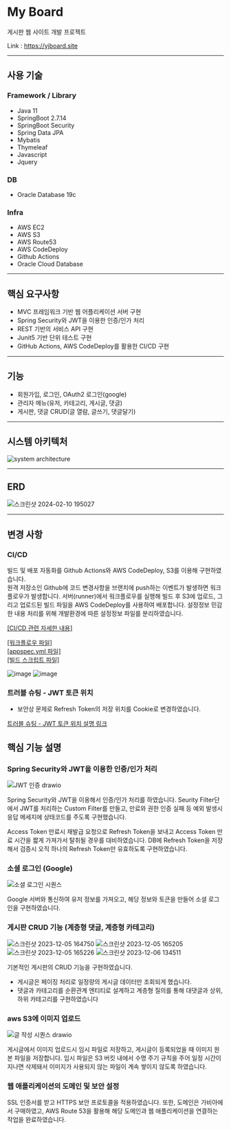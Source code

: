 # My Board
게시판 웹 사이트 개발 프로젝트

Link : https://yjboard.site
* * *

## 사용 기술
### Framework / Library
- Java 11
- SpringBoot 2.7.14
- SpringBoot Security
- Spring Data JPA
- Mybatis
- Thymeleaf
- Javascript
- Jquery

### DB
- Oracle Database 19c

### Infra
- AWS EC2
- AWS S3
- AWS Route53
- AWS CodeDeploy
- Github Actions
- Oracle Cloud Database

* * *
## 핵심 요구사항
- MVC 프레임워크 기반 웹 어플리케이션 서버 구현
- Spring Security와 JWT을 이용한 인증/인가 처리
- REST 기반의 서비스 API 구현
- Junit5 기반 단위 테스트 구현
- GitHub Actions, AWS CodeDeploy를 활용한 CI/CD 구현

* * *
## 기능
- 회원가입, 로그인, OAuth2 로그인(google)
- 관리자 메뉴(유저, 카테고리, 게시글, 댓글)
- 게시판, 댓글 CRUD(글 열람, 글쓰기, 댓글달기)

* * *
## 시스템 아키텍처

![system architecture](https://github.com/ssda332/board/assets/82029665/5d80bd89-0a00-4ab6-b736-57336655a0b0)



* * *
## ERD
![스크린샷 2024-02-10 195027](https://github.com/ssda332/board/assets/82029665/3839310a-7cfe-4503-bbec-c2565ca4057f)

* * *
## 변경 사항
### CI/CD
빌드 및 배포 자동화를 Github Actions와 AWS CodeDeploy, S3를 이용해 구현하였습니다.  
원격 저장소인 Github에 코드 변경사항을 브랜치에 push하는 이벤트가 발생하면 워크플로우가 발생합니다.
서버(runner)에서 워크플로우를 실행해 빌드 후 S3에 업로드, 그리고 업로드된 빌드 파일을 AWS CodeDeploy를 사용하여 배포합니다.
설정정보 민감한 내용 처리를 위해 개발환경에 따른 설정정보 파일를 분리하였습니다.

[[CI/CD 관련 자세한 내용]](https://yjboard.site/article/16)

[[워크플로우 파일]](https://github.com/ssda332/board/blob/2/.github/workflows/build-gradle.yml)  
[[appspec.yml 파일]](https://github.com/ssda332/board/blob/2/appspec.yml)  
[[빌드 스크립트 파일]](https://github.com/ssda332/board/tree/2/scripts)

![image](https://github.com/ssda332/board/assets/82029665/7d2ad7ac-d5a8-467d-aa1e-91cc86535694)
![image](https://github.com/ssda332/board/assets/82029665/c1cea2e3-a502-4431-ba08-b6f9c7c1bc55)

### **트러블 슈팅 - JWT 토큰 위치**

- 보안상 문제로 Refresh Token의 저장 위치를 Cookie로 변경하였습니다.

[트러블 슈팅 - JWT 토큰 위치 설명 링크](https://yjboard.site/article/14)

## 핵심 기능 설명
### Spring Security와 JWT을 이용한 인증/인가 처리

![JWT 인증 drawio](https://github.com/ssda332/board/assets/82029665/4d41118c-58f2-44c5-82e9-12c4978e3f28)

Spring Security와 JWT을 이옹해서 인증/인가 처리를 하였습니다.
Seurity Filter단에서 JWT를 처리하는 Custom Filter를 만들고, 만료와 권한 인증 실패 등
예외 발생시 응답 메세지에 상태코드를 주도록 구현했습니다.

Access Token 만료시 재발급 요청으로 Refresh Token을 보내고 Access Token 만료 시간을 짧게 가져가서 탈취될 경우를 대비하였습니다.
DB에 Refresh Token을 저장해서 검증시 오직 하나의 Refresh Token만 유효하도록 구현하였습니다.

### 소셜 로그인 (Google)
![소셜 로그인 시퀀스](https://github.com/ssda332/board/assets/82029665/e5fe0cbb-04ff-4dd6-83e7-cd32c153f5a2)

Google 서버와 통신하여 유저 정보를 가져오고, 해당 정보와 토큰을 만들어 소셜 로그인을 구현하였습니다.



### 게시판 CRUD 기능 (계층형 댓글, 계층형 카테고리)
![스크린샷 2023-12-05 164750](https://github.com/ssda332/board/assets/82029665/fe11c35c-2bb7-41c0-95ee-861edc24b147)
![스크린샷 2023-12-05 165205](https://github.com/ssda332/board/assets/82029665/604cea61-5fc4-4930-abfa-d75d8e625d3b)
![스크린샷 2023-12-05 165226](https://github.com/ssda332/board/assets/82029665/f57d7d1c-9592-4181-acb4-6af6ca575082)
![스크린샷 2023-12-06 134511](https://github.com/ssda332/board/assets/82029665/da565147-f5a6-4bd2-a773-2613ef254eb3)

기본적인 게시판의 CRUD 기능을 구현하였습니다.
- 게시글은 페이징 처리로 일정량의 게시글 데이터만 조회되게 했습니다.
- 댓글과 카테고리를 순환관계 엔티티로 설계하고 계층형 질의를 통해 대댓글과 상위,하위 카테고리를 구현하였습니다

### aws S3에 이미지 업로드
![글 작성 시퀀스 drawio](https://github.com/ssda332/board/assets/82029665/9c16d191-7e70-41d5-841f-68651629e783)

게시글에서 이미지 업로드시 임시 파일로 저장하고, 게시글이 등록되었을 때
이미지 원본 파일을 저장합니다. 임시 파일은 S3 버킷 내에서 수명 주기 규칙을 주어 일정 시간이
지나면 삭제돼서 이미지가 사용되지 않는 파일이 계속 쌓이지 않도록 하였습니다.

### **웹 애플리케이션의 도메인 및 보안 설정**

SSL 인증서를 받고 HTTPS 보안 프로토콜을 적용하였습니다. 또한, 도메인은 가비아에서 구매하였고, AWS Route 53을 활용해 해당 도메인과 웹 애플리케이션을 연결하는 작업을 완료하였습니다.

